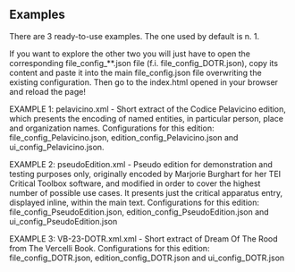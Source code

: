 Examples
-----

There are 3 ready-to-use examples. The one used by default is n. 1.

If you want to explore the other two you will just have to open the corresponding file_config_**.json file (f.i. file_config_DOTR.json), copy its content and paste it into the main file_config.json file overwriting the existing configuration. Then go to the index.html opened in your browser and reload the page!

EXAMPLE 1: pelavicino.xml - Short extract of the Codice Pelavicino edition, which presents the encoding of named entities, in particular person, place and organization names. Configurations for this edition: file_config_Pelavicino.json, edition_config_Pelavicino.json and ui_config_Pelavicino.json.

EXAMPLE 2: pseudoEdition.xml - Pseudo edition for demonstration and testing purposes only, originally encoded by Marjorie Burghart for her TEI Critical Toolbox software, and modified in order to cover the highest number of possible use cases. It presents just the critical apparatus entry, displayed inline, within the main text. Configurations for this edition: file_config_PseudoEdition.json, edition_config_PseudoEdition.json and ui_config_PseudoEdition.json

EXAMPLE 3: VB-23-DOTR.xml.xml - Short extract of Dream Of The Rood from The Vercelli Book. Configurations for this edition: file_config_DOTR.json, edition_config_DOTR.json and ui_config_DOTR.json